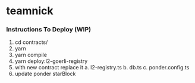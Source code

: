 # teamnick

### Instructions To Deploy (WIP)

1. cd contracts/
2. yarn
3. yarn compile
4. yarn deploy:l2-goerli-registry
5. with new contract replace it
   a. l2-registry.ts
   b. db.ts
   c. ponder.config.ts
6. update ponder starBlock

